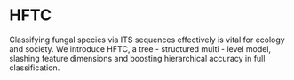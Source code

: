 # HFTC
Classifying fungal species via ITS sequences effectively is vital for ecology and society. We introduce HFTC, a tree - structured multi - level model, slashing feature dimensions and boosting hierarchical accuracy in full classification.

